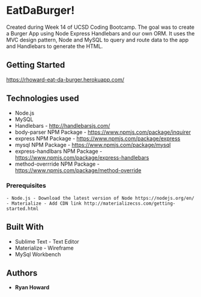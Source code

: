 # EatDaBurger!

Created during Week 14 of UCSD Coding Bootcamp. The goal was to create a Burger App using Node Express Handlebars and our own ORM. It uses the MVC design pattern, Node and MySQL to query and route data to the app and Handlebars to generate the HTML.

## Getting Started
https://rhoward-eat-da-burger.herokuapp.com/

## Technologies used
- Node.js
- MySQL
- Handlebars - http://handlebarsjs.com/
- body-parser NPM Package - https://www.npmjs.com/package/inquirer
- express NPM Package - https://www.npmjs.com/package/express
- mysql NPM Package - https://www.npmjs.com/package/mysql
- express-handlbars NPM Package - https://www.npmjs.com/package/express-handlebars
- method-overrride NPM Package - https://www.npmjs.com/package/method-override 

### Prerequisites

```
- Node.js - Download the latest version of Node https://nodejs.org/en/
- Materialize - Add CDN link http://materializecss.com/getting-started.html
```

## Built With

* Sublime Text - Text Editor
* Materialize - Wireframe
* MySql Workbench

## Authors

* **Ryan Howard**
